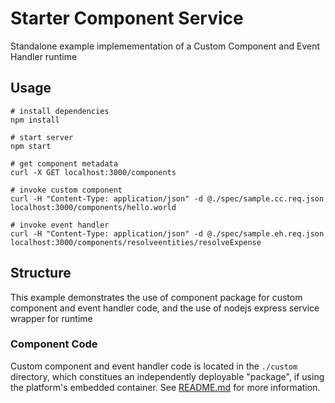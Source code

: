 # Starter Component Service

Standalone example implemementation of a Custom Component and Event Handler runtime

## Usage

```shell
# install dependencies
npm install

# start server
npm start

# get component metadata
curl -X GET localhost:3000/components

# invoke custom component
curl -H "Content-Type: application/json" -d @./spec/sample.cc.req.json localhost:3000/components/hello.world

# invoke event handler
curl -H "Content-Type: application/json" -d @./spec/sample.eh.req.json localhost:3000/components/resolveentities/resolveExpense
```

## Structure

This example demonstrates the use of component package for custom component and event handler code,
and the use of nodejs express service wrapper for runtime

### Component Code

Custom component and event handler code is located in the `./custom` directory, which constitues an
independently deployable "package", if using the platform's embedded container.
See [README.md](./custom/README.md) for more information.
